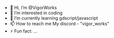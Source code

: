 - 👋 Hi, I’m @VigorWorks
- 👀 I’m interested in coding 
- 🌱 I’m currently learning gdscript/javascript 
- 📫 How to reach me My discord - "vigor_works"
- ⚡ Fun fact: ...

<!---
VigorWorks/VigorWorks is a ✨ special ✨ repository because its `README.md` (this file) appears on your GitHub profile.
You can click the Preview link to take a look at your changes.
--->
